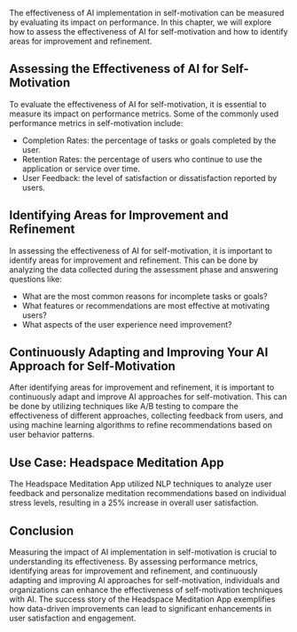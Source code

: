 

The effectiveness of AI implementation in self-motivation can be measured by evaluating its impact on performance. In this chapter, we will explore how to assess the effectiveness of AI for self-motivation and how to identify areas for improvement and refinement.

Assessing the Effectiveness of AI for Self-Motivation
-----------------------------------------------------

To evaluate the effectiveness of AI for self-motivation, it is essential to measure its impact on performance metrics. Some of the commonly used performance metrics in self-motivation include:

* Completion Rates: the percentage of tasks or goals completed by the user.
* Retention Rates: the percentage of users who continue to use the application or service over time.
* User Feedback: the level of satisfaction or dissatisfaction reported by users.

Identifying Areas for Improvement and Refinement
------------------------------------------------

In assessing the effectiveness of AI for self-motivation, it is important to identify areas for improvement and refinement. This can be done by analyzing the data collected during the assessment phase and answering questions like:

* What are the most common reasons for incomplete tasks or goals?
* What features or recommendations are most effective at motivating users?
* What aspects of the user experience need improvement?

Continuously Adapting and Improving Your AI Approach for Self-Motivation
------------------------------------------------------------------------

After identifying areas for improvement and refinement, it is important to continuously adapt and improve AI approaches for self-motivation. This can be done by utilizing techniques like A/B testing to compare the effectiveness of different approaches, collecting feedback from users, and using machine learning algorithms to refine recommendations based on user behavior patterns.

Use Case: Headspace Meditation App
----------------------------------

The Headspace Meditation App utilized NLP techniques to analyze user feedback and personalize meditation recommendations based on individual stress levels, resulting in a 25% increase in overall user satisfaction.

Conclusion
----------

Measuring the impact of AI implementation in self-motivation is crucial to understanding its effectiveness. By assessing performance metrics, identifying areas for improvement and refinement, and continuously adapting and improving AI approaches for self-motivation, individuals and organizations can enhance the effectiveness of self-motivation techniques with AI. The success story of the Headspace Meditation App exemplifies how data-driven improvements can lead to significant enhancements in user satisfaction and engagement.
